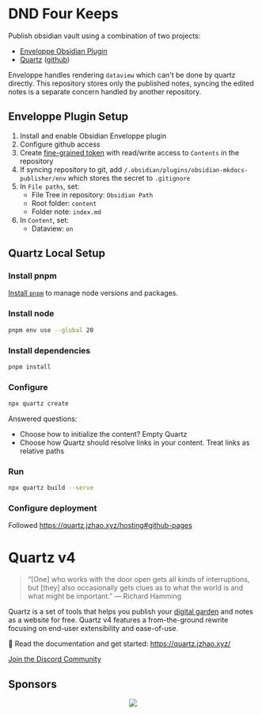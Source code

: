 # DND Four Keeps

Publish obsidian vault using a combination of two projects:
- [Enveloppe Obsidian Plugin](https://github.com/Enveloppe/obsidian-enveloppe)
- [Quartz](https://quartz.jzhao.xyz/) ([github](https://github.com/jackyzha0/quartz))

Enveloppe handles rendering `dataview` which can't be done by quartz directly.
This repository stores only the published notes, syncing the edited notes is a separate concern handled by another repository.

## Enveloppe Plugin Setup

1. Install and enable Obsidian Enveloppe plugin
2. Configure github access
3. Create [fine-grained token](https://github.com/settings/tokens?type=beta) with read/write access to `Contents` in the repository
4. If syncing repository to git, add `/.obsidian/plugins/obsidian-mkdocs-publisher/env` which stores the secret to `.gitignore`
5. In `File paths`, set:
   - File Tree in repository: `Obsidian Path`
   - Root folder: `content`
   - Folder note: `index.md`
6. In `Content`, set:
   - Dataview: `on`

## Quartz Local Setup

### Install pnpm

[Install `pnpm`][install-pnpm] to manage node versions and packages.

[install-pnpm]: https://pnpm.io/installation

### Install node

```sh
pnpm env use --global 20
```

### Install dependencies

```sh
pnpm install
```

### Configure

```sh
npx quartz create
```

Answered questions:
- Choose how to initialize the content?
  Empty Quartz
- Choose how Quartz should resolve links in your content.
  Treat links as relative paths

### Run

```sh
npx quartz build --serve
```

### Configure deployment

Followed https://quartz.jzhao.xyz/hosting#github-pages

# Quartz v4

> “[One] who works with the door open gets all kinds of interruptions, but [they] also occasionally gets clues as to what the world is and what might be important.” — Richard Hamming

Quartz is a set of tools that helps you publish your [digital garden](https://jzhao.xyz/posts/networked-thought) and notes as a website for free.
Quartz v4 features a from-the-ground rewrite focusing on end-user extensibility and ease-of-use.

🔗 Read the documentation and get started: https://quartz.jzhao.xyz/

[Join the Discord Community](https://discord.gg/cRFFHYye7t)

## Sponsors

<p align="center">
  <a href="https://github.com/sponsors/jackyzha0">
    <img src="https://cdn.jsdelivr.net/gh/jackyzha0/jackyzha0/sponsorkit/sponsors.svg" />
  </a>
</p>
